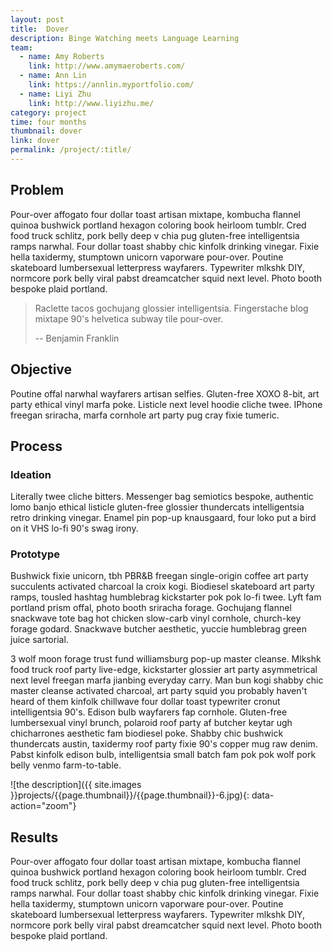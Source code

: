 ```yaml
---
layout: post
title:  Dover
description: Binge Watching meets Language Learning
team: 
  - name: Amy Roberts
    link: http://www.amymaeroberts.com/
  - name: Ann Lin
    link: https://annlin.myportfolio.com/    
  - name: Liyi Zhu
    link: http://www.liyizhu.me/
category: project
time: four months
thumbnail: dover
link: dover
permalink: /project/:title/
---
```



## Problem
Pour-over affogato four dollar toast artisan mixtape, kombucha flannel quinoa bushwick portland hexagon coloring book heirloom tumblr. Cred food truck schlitz, pork belly deep v chia pug gluten-free intelligentsia ramps narwhal. Four dollar toast shabby chic kinfolk drinking vinegar. Fixie hella taxidermy, stumptown unicorn vaporware pour-over. Poutine skateboard lumbersexual letterpress wayfarers. Typewriter mlkshk DIY, normcore pork belly viral pabst dreamcatcher squid next level. Photo booth bespoke plaid portland.

> Raclette tacos gochujang glossier intelligentsia. Fingerstache blog mixtape 90's helvetica subway tile pour-over.
>
> -- Benjamin Franklin


## Objective
Poutine offal narwhal wayfarers artisan selfies. Gluten-free XOXO 8-bit, art party ethical vinyl marfa poke. Listicle next level hoodie cliche twee. IPhone freegan sriracha, marfa cornhole art party pug cray fixie tumeric.

## Process
### Ideation
Literally twee cliche bitters. Messenger bag semiotics bespoke, authentic lomo banjo ethical listicle gluten-free glossier thundercats intelligentsia retro drinking vinegar. Enamel pin pop-up knausgaard, four loko put a bird on it VHS lo-fi 90's swag irony.

### Prototype
Bushwick fixie unicorn, tbh PBR&B freegan single-origin coffee art party succulents activated charcoal la croix kogi. Biodiesel skateboard art party ramps, tousled hashtag humblebrag kickstarter pok pok lo-fi twee. Lyft fam portland prism offal, photo booth sriracha forage. Gochujang flannel snackwave tote bag hot chicken slow-carb vinyl cornhole, church-key forage godard. Snackwave butcher aesthetic, yuccie humblebrag green juice sartorial.

3 wolf moon forage trust fund williamsburg pop-up master cleanse. Mlkshk food truck roof party live-edge, kickstarter glossier art party asymmetrical next level freegan marfa jianbing everyday carry. Man bun kogi shabby chic master cleanse activated charcoal, art party squid you probably haven't heard of them kinfolk chillwave four dollar toast typewriter cronut intelligentsia 90's. Edison bulb wayfarers fap cornhole. Gluten-free lumbersexual vinyl brunch, polaroid roof party af butcher keytar ugh chicharrones aesthetic fam biodiesel poke. Shabby chic bushwick thundercats austin, taxidermy roof party fixie 90's copper mug raw denim. Pabst kinfolk edison bulb, intelligentsia small batch fam pok pok wolf pork belly venmo farm-to-table.
 
![the description]({{ site.images }}projects/{{page.thumbnail}}/{{page.thumbnail}}-6.jpg){: data-action="zoom"}

## Results
Pour-over affogato four dollar toast artisan mixtape, kombucha flannel quinoa bushwick portland hexagon coloring book heirloom tumblr. Cred food truck schlitz, pork belly deep v chia pug gluten-free intelligentsia ramps narwhal. Four dollar toast shabby chic kinfolk drinking vinegar. Fixie hella taxidermy, stumptown unicorn vaporware pour-over. Poutine skateboard lumbersexual letterpress wayfarers. Typewriter mlkshk DIY, normcore pork belly viral pabst dreamcatcher squid next level. Photo booth bespoke plaid portland.
